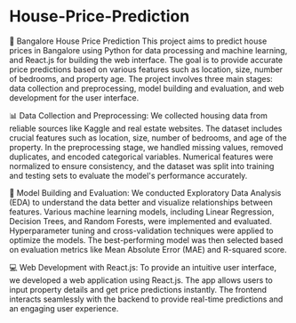 # House-Price-Prediction
🏡 Bangalore House Price Prediction
This project aims to predict house prices in Bangalore using Python for data processing and machine learning, and React.js for building the web interface. The goal is to provide accurate price predictions based on various features such as location, size, number of bedrooms, and property age. The project involves three main stages: data collection and preprocessing, model building and evaluation, and web development for the user interface.

📊 Data Collection and Preprocessing: We collected housing data from reliable sources like Kaggle and real estate websites. The dataset includes crucial features such as location, size, number of bedrooms, and age of the property. In the preprocessing stage, we handled missing values, removed duplicates, and encoded categorical variables. Numerical features were normalized to ensure consistency, and the dataset was split into training and testing sets to evaluate the model's performance accurately.

🤖 Model Building and Evaluation: We conducted Exploratory Data Analysis (EDA) to understand the data better and visualize relationships between features. Various machine learning models, including Linear Regression, Decision Trees, and Random Forests, were implemented and evaluated. Hyperparameter tuning and cross-validation techniques were applied to optimize the models. The best-performing model was then selected based on evaluation metrics like Mean Absolute Error (MAE) and R-squared score.

💻 Web Development with React.js: To provide an intuitive user interface, we developed a web application using React.js. The app allows users to input property details and get price predictions instantly. The frontend interacts seamlessly with the backend to provide real-time predictions and an engaging user experience.

